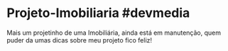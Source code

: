 # Projeto-Imobiliaria #devmedia
Mais um projetinho de uma Imobiliária, ainda está em manutenção, quem puder da umas dicas sobre meu projeto fico feliz!
